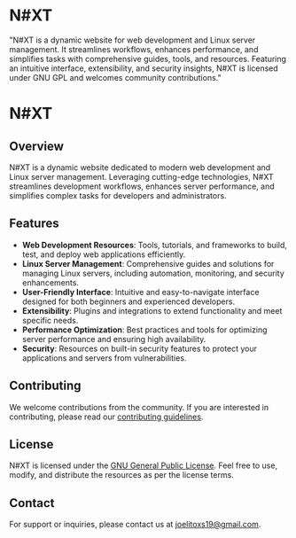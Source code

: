 # N#XT
"N#XT is a dynamic website for web development and Linux server management. It streamlines workflows, enhances performance, and simplifies tasks with comprehensive guides, tools, and resources. Featuring an intuitive interface, extensibility, and security insights, N#XT is licensed under GNU GPL and welcomes community contributions."


# N#XT

## Overview
N#XT is a dynamic website dedicated to modern web development and Linux server management. Leveraging cutting-edge technologies, N#XT streamlines development workflows, enhances server performance, and simplifies complex tasks for developers and administrators.

## Features
- **Web Development Resources**: Tools, tutorials, and frameworks to build, test, and deploy web applications efficiently.
- **Linux Server Management**: Comprehensive guides and solutions for managing Linux servers, including automation, monitoring, and security enhancements.
- **User-Friendly Interface**: Intuitive and easy-to-navigate interface designed for both beginners and experienced developers.
- **Extensibility**: Plugins and integrations to extend functionality and meet specific needs.
- **Performance Optimization**: Best practices and tools for optimizing server performance and ensuring high availability.
- **Security**: Resources on built-in security features to protect your applications and servers from vulnerabilities.

## Contributing
We welcome contributions from the community. If you are interested in contributing, please read our [contributing guidelines](#).

## License
N#XT is licensed under the [GNU General Public License](#). Feel free to use, modify, and distribute the resources as per the license terms.

## Contact
For support or inquiries, please contact us at [joelitoxs19@gmail.com](mailto:joelitoxs19@gmail.com).
